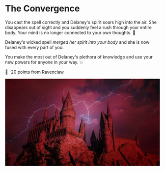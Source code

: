 # The Convergence

You cast the spell correctly and Delaney's spirit soars high into the air. She disappears out of sight and you suddenly feel a rush through your entire body. Your mind is no longer connected to your own thoughts. 🧠

Delaney's wicked spell *merged her spirit into your body* and she is now fused with every part of you. 

You make the most out of Delaney's plethora of knowledge and use your new powers for anyone in your way. 💥

🎯 -20 points from Ravenclaw

![Hogwartsevil](./img/evil.jpg)